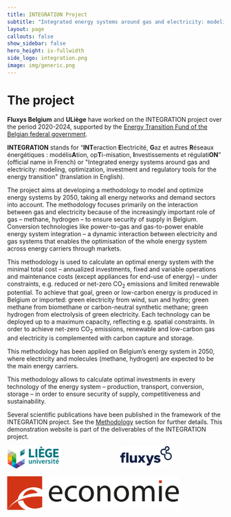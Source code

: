```yaml
---
title: INTEGRATION Project
subtitle: "Integrated energy systems around gas and electricity: modeling, optimization, investment and regulatory tools for the energy transition"
layout: page
callouts: false
show_sidebar: false
hero_height: is-fullwidth
side_logo: integration.png
image: img/generic.png
---
```


# The project

**Fluxys Belgium** and **ULiège** have worked on the INTEGRATION project over the period 2020-2024, supported by the [Energy Transition Fund of the Belgian federal government](https://economie.fgov.be/fr/themes/energie/transition-energetique/fonds-de-transition). 

**INTEGRATION** stands for “**INT**eraction **E**lectricité, **G**az et autres **R**éseaux énergétiques : modélis**A**tion, op**T**i-misation, **I**nvestissements et régulati**ON**” (official name in French) or "Integrated energy systems around gas and electricity: modeling, optimization, investment and regulatory tools for the energy transition" (translation in English). 

The project aims at developing a methodology to model and optimize energy systems by 2050, taking all energy networks and demand sectors into account. The methodology focuses primarily on the interaction between gas and electricity because of the increasingly important role of gas – methane, hydrogen – to ensure security of supply in Belgium. Conversion technologies like power-to-gas and gas-to-power enable energy system integration – a dynamic interaction between electricity and gas systems that enables the optimisation of the whole energy system across energy carriers through markets. 

This methodology is used to calculate an optimal energy system with the minimal total cost – annualized investments, fixed and variable operations and maintenance costs (except appliances for end-use of energy) – under constraints, e.g. reduced or net-zero CO<sub>2</sub> emissions and limited renewable potential. To achieve that goal, green or low-carbon energy is produced in Belgium or imported: green electricity from wind, sun and hydro; green methane from biomethane or carbon-neutral synthetic methane; green hydrogen from electrolysis of green electricity. Each technology can be deployed up to a maximum capacity, reflecting e.g. spatial constraints. In order to achieve net-zero CO<sub>2</sub> emissions, renewable and low-carbon gas and electricity is complemented with carbon capture and storage. 

This methodology has been applied on Belgium’s energy system in 2050, where electricity and molecules (methane, hydrogen) are expected to be the main energy carriers. 

This methodology allows to calculate optimal investments in every technology of the energy system – production, transport, conversion, storage – in order to ensure security of supply, competitiveness and sustainability. 

Several scientific publications have been published in the framework of the INTEGRATION project. See the [Methodology](methodology) section for further details. This demonstration website is part of the deliverables of the INTEGRATION project. 


<div class="columns">
  <div class="column is-half has-text-centered">
    <a href="https://www.uliege.be/">
        <img alt="ULiège" src="img/uliege_logo.svg" style="max-width: 400px;" width="50%">
    </a>
  </div>
  <div class="column is-half has-text-centered">
    <a href="https://www.fluxys.com/">
        <img alt="Fluxys" src="img/Logo_Fluxys_Blue.svg" style="max-width: 400px;" width="50%">
    </a>
  </div>
</div>

<p class="has-text-centered">
  <a href="https://economie.fgov.be/fr/themes/energie/transition-energetique/fonds-de-transition">
  <img alt="SPF Economie" src="img/logo-en.svg" style="max-width: 400px;">
  </a>
</p>
